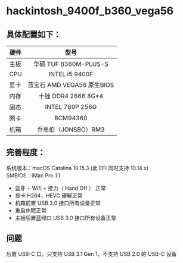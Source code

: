 # hackintosh_9400f_b360_vega56

## 具体配置如下：

| 硬件 | 型号 | 
| - | :-: |
| 主板 | 华硕 TUF B360M-PLUS-S |
| CPU | INTEL i5 9400F |
| 显卡 | 蓝宝石 AMD VEGA56 原生BIOS |
| 内存 | 十铨 DDR4 2666 8G*4 |
| 固态 | INTEL 760P 256G |
| 网卡 | BCM94360 |
| 机箱 | 乔思伯（JONSBO）RM3 |


## 完善程度：

系统版本：macOS Catalina 10.15.3 (此 EFI 同时支持 10.14.x)<br>
SMBIOS：iMac Pro 1.1

* 蓝牙 + Wifi + 接力（ Hand Off ） 正常
* 显卡 H264，HEVC 硬解正常
* 机箱前置 USB 3.0 接口所有设备正常
* 重启休眠正常
*  主板后置蓝绿口 USB 3.0 接口所有设备正常

## 问题

后置 USB-C 口，只支持 USB 3.1 Gen 1，不支持 USB 2.0 的 USB-C 设备
